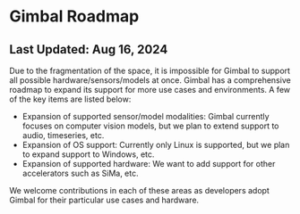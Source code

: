 # Gimbal Roadmap
## Last Updated: Aug 16, 2024

Due to the fragmentation of the space, it is impossible for Gimbal to support all possible hardware/sensors/models at once. Gimbal has a comprehensive roadmap to expand its support for more use cases and environments. A few of the key items are listed below:

- Expansion of supported sensor/model modalities: Gimbal currently focuses on computer vision models, but we plan to extend support to audio, timeseries, etc.
- Expansion of OS support: Currently only Linux is supported, but we plan to expand support to Windows, etc.
- Expansion of supported hardware: We want to add support for other accelerators such as SiMa, etc.

We welcome contributions in each of these areas as developers adopt Gimbal for their particular use cases and hardware.
